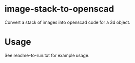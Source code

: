# image-stack-to-openscad
Convert a stack of images into openscad code for a 3d object.

# Usage
See readme-to-run.txt for example usage.
